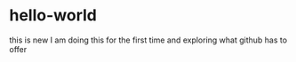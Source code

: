# hello-world
this is new
I am doing this for the first time and exploring what github has to offer
